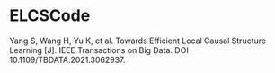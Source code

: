 # ELCSCode
Yang S, Wang H, Yu K,  et al. Towards Efficient Local Causal Structure Learning [J]. IEEE Transactions on Big Data. DOI 10.1109/TBDATA.2021.3062937.
